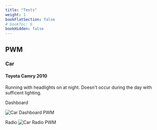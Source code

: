 ```yaml
---
title: "Tests"
weight: 1
bookFlatSection: false
# bookToc: 6
bookHidden: false
---
```


## PWM

### Car

#### Toyota Camry 2010

Running with headlights on at night.
Doesn't occur during the day with sufficent lighting.

Dashboard

![Car Dashboard PWM](https://cdn.ledstrain.org/image/car_dashboard_pwm.gif)

Radio
![Car Radio PWM](https://cdn.ledstrain.org/image/car_radio_pwm.gif)
